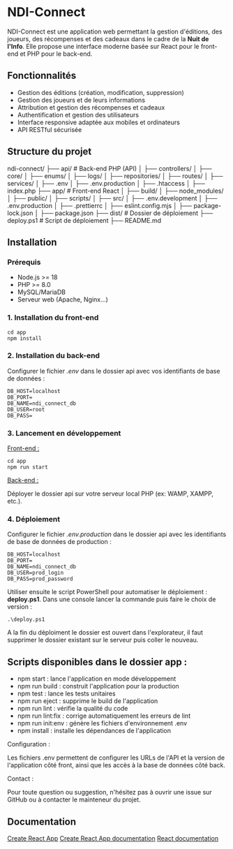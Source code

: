 # NDI-Connect

NDI-Connect est une application web permettant la gestion d'éditions, des joueurs, des récompenses et des cadeaux dans le cadre de la **Nuit de l'Info**. Elle propose une interface moderne basée sur React pour le front-end et PHP pour le back-end.

## Fonctionnalités

- Gestion des éditions (création, modification, suppression)
- Gestion des joueurs et de leurs informations
- Attribution et gestion des récompenses et cadeaux
- Authentification et gestion des utilisateurs
- Interface responsive adaptée aux mobiles et ordinateurs
- API RESTful sécurisée

## Structure du projet

ndi-connect/
├── api/                # Back-end PHP (API)
│   ├── controllers/
│   ├── core/
│   ├── enums/
│   ├── logs/
│   ├── repositories/
│   ├── routes/
│   ├── services/
│   ├── .env
│   ├── .env.production
│   ├── .htaccess
│   ├── index.php
├── app/                # Front-end React
│   ├── build/
│   ├── node_modules/
│   ├── public/
│   ├── scripts/
│   ├── src/
│   ├── .env.development
│   ├── .env.production
│   ├── .prettierrc
│   ├── eslint.config.mjs
│   ├── package-lock.json
│   ├── package.json
├── dist/               # Dossier de déploiement
├── deploy.ps1          # Script de déploiement
├── README.md

## Installation

### Prérequis

- Node.js >= 18
- PHP >= 8.0
- MySQL/MariaDB
- Serveur web (Apache, Nginx...)

### 1. Installation du front-end

```
cd app
npm install
```

### 2. Installation du back-end

Configurer le fichier _.env_ dans le dossier api avec vos identifiants de base de données :

```
DB_HOST=localhost
DB_PORT=
DB_NAME=ndi_connect_db
DB_USER=root
DB_PASS=
```

### 3. Lancement en développement

<u>Front-end :</u>

```
cd app
npm run start
```

<u>Back-end :</u>

Déployer le dossier api sur votre serveur local PHP (ex: WAMP, XAMPP, etc.).

### 4. Déploiement

Configurer le fichier _.env.production_ dans le dossier api avec les identifiants de base de données de production :

```
DB_HOST=localhost
DB_PORT=
DB_NAME=ndi_connect_db
DB_USER=prod_login
DB_PASS=prod_password
```

Utiliser ensuite le script PowerShell pour automatiser le déploiement : **deploy.ps1**. Dans une console lancer la commande puis faire le choix de version :

```
.\deploy.ps1
```

A la fin du déploiment le dossier est ouvert dans l'explorateur, il faut supprimer le dossier existant sur le serveur puis coller le nouveau.

## Scripts disponibles dans le dossier app :

- npm start : lance l'application en mode développement
- npm run build : construit l'application pour la production
- npm test : lance les tests unitaires
- npm run eject : supprime le build de l'application
- npm run lint : vérifie la qualité du code
- npm run lint:fix : corrige automatiquement les erreurs de lint
- npm run init:env : génère les fichiers d'environnement .env
- npm install : installe les dépendances de l'application

Configuration :

Les fichiers .env permettent de configurer les URLs de l'API et la version de l'application côté front, ainsi que les accès à la base de données côté back.

Contact :

Pour toute question ou suggestion, n'hésitez pas à ouvrir une issue sur GitHub ou à contacter le mainteneur du projet.

## Documentation

[Create React App](https://github.com/facebook/create-react-app)
[Create React App documentation](https://facebook.github.io/create-react-app/docs/getting-started)
[React documentation](https://reactjs.org/)